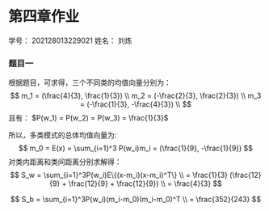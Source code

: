 # 第四章作业

学号： 202128013229021  姓名： 刘炼

### 题目一

根据题目，可求得，三个不同类的均值向量分别为： 
$$
m_1 = (\frac{4}{3}, \frac{1}{3}) \\ 
m_2 = (-\frac{2}{3}, \frac{2}{3}) \\ 
m_3 = (-\frac{1}{3}, -\frac{4}{3}) \\ 
$$
且有： $P(w_1) = P(w_2) = P(w_3) = \frac{1}{3}$

所以，多类模式的总体均值向量为: 
$$
m_0 = E(x) = \sum_{i=1}^3 P(w_i)m_i = (\frac{1}{9}, -\frac{1}{9})
$$
对类内距离和类间距离分别求解得： 
$$
S_w = \sum_{i=1}^3P(w_i)E\{(x-m_i)(x-m_i)^T\} \\ 
= \frac{1}{3} (\frac{12}{9} + \frac{12}{9} + \frac{12}{9}) \\ 
= \frac{4}{3}
$$

$$
S_b = \sum_{i=1}^3P(w_i)(m_i-m_0)(m_i-m_0)^T \\ 
    = \frac{352}{243}
$$

